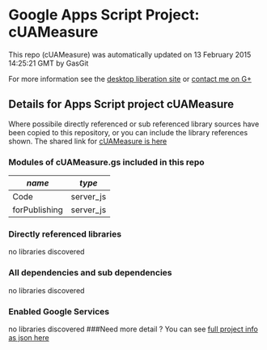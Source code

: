 # Google Apps Script Project: cUAMeasure
This repo (cUAMeasure) was automatically updated on 13 February 2015 14:25:21 GMT by GasGit

For more information see the [desktop liberation site](http://ramblings.mcpher.com/Home/excelquirks/drivesdk/gettinggithubready "desktop liberation") or [contact me on G+](https://plus.google.com/+BruceMcpherson "Bruce McPherson - GDE")
## Details for Apps Script project cUAMeasure
Where possibile directly referenced or sub referenced library sources have been copied to this repository, or you can include the library references shown. 
The shared link for [cUAMeasure is here](https://script.google.com/d/17gzIYCpQ_8jN8rR1mQ8POa5VS5C4TYTiDuEIlpEMQmRGe2S51MvKf2LO/edit?usp=sharing "open in the GAS IDE")

### Modules of cUAMeasure.gs included in this repo
*name*|*type*
--- | --- 
Code| server_js
forPublishing| server_js
### Directly referenced libraries
no libraries discovered
### All dependencies and sub dependencies
no libraries discovered
### Enabled Google Services
no libraries discovered
###Need more detail ?
You can see [full project info as json here](info.json)
